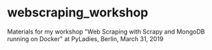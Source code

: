 # webscraping_workshop
Materials for my workshop "Web Scraping with Scrapy and MongoDB running on Docker" at PyLadies, Berlin, March 31, 2019
